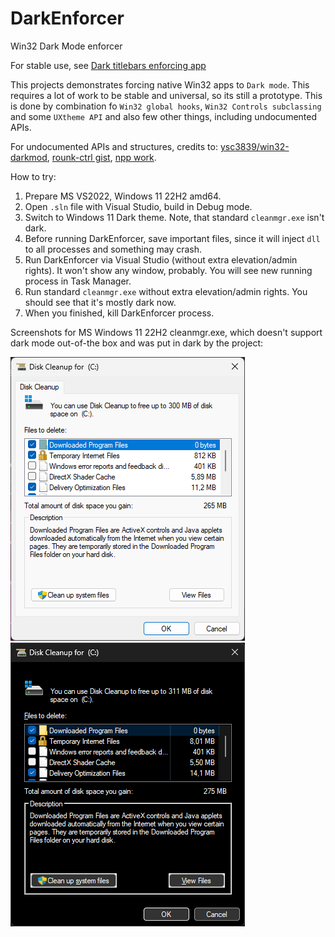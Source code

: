 # DarkEnforcer
Win32 Dark Mode enforcer

For stable use, see [Dark titlebars enforcing app](https://github.com/ChGen/DarkTitle)

 This projects demonstrates forcing native Win32 apps to `Dark mode`. This requires a lot of work to be stable and universal, so its still a prototype. This is done by combination fo `Win32 global hooks`, `Win32 Controls subclassing` and some `UXtheme API` and also few other things, including undocumented APIs.

For undocumented APIs and structures, credits to: [ysc3839/win32-darkmod](https://github.com/ysc3839/win32-darkmode/blob/master/win32-darkmode/DarkMode.h), [rounk-ctrl gist](https://gist.github.com/rounk-ctrl/b04e5622e30e0d62956870d5c22b7017), [npp work](https://github.com/notepad-plus-plus/notepad-plus-plus/labels/dark%20mode
).

How to try:
1) Prepare MS VS2022, Windows 11 22H2 amd64.
2) Open `.sln` file with Visual Studio, build in Debug mode.
3) Switch to Windows 11 Dark theme. Note, that standard `cleanmgr.exe` isn't dark.
4) Before running DarkEnforcer, save important files, since it will inject `dll` to all processes and something may crash.
5) Run DarkEnforcer via Visual Studio (without extra elevation/admin rights). It won't show any window, probably. You will see new  running process in Task Manager.
6) Run standard `cleanmgr.exe` without extra elevation/admin rights. You should see that it's mostly dark now.
7) When you finished, kill DarkEnforcer process.

 Screenshots for MS Windows 11 22H2 cleanmgr.exe, which doesn't support dark mode out-of-the box and was put in dark by the project:
 
 ![Origincal disk cleanup](screenshots/cleanmgr-orig.png) 
 ![Dark disk cleanup](screenshots/cleanmgr-dark.png)
